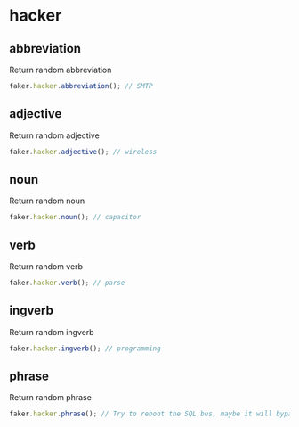 # hacker

## abbreviation

Return random abbreviation

```js
faker.hacker.abbreviation(); // SMTP
```

## adjective

Return random adjective

```js
faker.hacker.adjective(); // wireless
```

## noun

Return random noun

```js
faker.hacker.noun(); // capacitor
```

## verb

Return random verb

```js
faker.hacker.verb(); // parse
```

## ingverb

Return random ingverb

```js
faker.hacker.ingverb(); // programming
```

## phrase

Return random phrase

```js
faker.hacker.phrase(); // Try to reboot the SQL bus, maybe it will bypass the virtual application!
```
